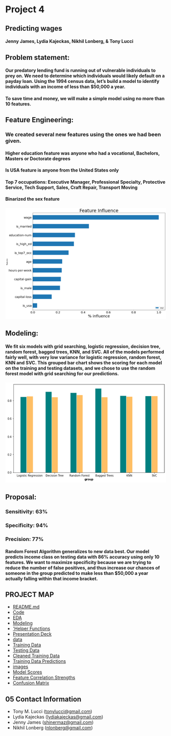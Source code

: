 # Project 4
## Predicting wages
#### Jenny James, Lydia Kajeckas, Nikhil Lonberg,  & Tony Lucci


## Problem statement:
#### Our predatory lending fund is running out of vulnerable individuals to prey on. We need to determine which individuals would likely default on a payday loan. Using the 1994 census data, let’s build a model to identify individuals with an income of less than $50,000 a year.

#### To save time and money, we will make a simple model using no more than 10 features.

## Feature Engineering:
### We created several new features using the ones we had been given.

#### Higher education feature was anyone who had a vocational, Bachelors, Masters or Doctorate degrees

#### Is USA feature is anyone from the United States only

#### Top 7 occupations: Executive Manager, Professional Specialty, Protective Service, Tech Support, Sales, Craft Repair, Transport Moving

#### Binarized the sex feature

![Feature Correlation Strengths](./images/feature_correlation.png)

## Modeling:
#### We fit six models with grid searching, logistic regression, decision tree, random forest, bagged trees, KNN, and SVC. All of the models performed fairly well, with very low variance for logistic regression, random forest, KNN and SVC. This grouped bar chart shows the scoring for each model on the training and testing datasets, and we chose to use the random forest model with grid searching for our predictions.

![Model Scores](./images/model_scores.png)

## Proposal:
### Sensitivity: 63%
### Specificity:  94%
### Precision:    77%

#### Random Forest Algorithm generalizes to new data best. Our model predicts income class on testing data with 86% accuracy using only 10 features.  We want to maximize specificity because we are trying to reduce the number of false positives, and thus increase our chances of someone in the group predicted to make less than $50,000 a year actually falling within that income bracket.  



## PROJECT MAP
 - [README.md](./README.md)
 - [Code](./code)
  - [EDA](./code/01-eda.ipynb)
  - [Modeling](./code/02-modeling.ipynb)
  - ['Helper Functions](./code/helper_functions.ipynb)
 - [Presentation Deck](./Predicting_Wages_PresentationDeck.pdf)
 - [data](./data')
  - [Training Data](./data/large_train_sample.csv)
  - [Testing Data](./data/test_data.csv)
  - [Cleaned Training Data](./data/train_CLEAN.csv)
  - [Training Data Predictions](./data/test_predictions.csv)
 - [images](./images)
  - [Model Scores](./images/image.png)
  - [Feature Correlation Strengths](./images/top_variables.png)
  - [Confusion Matrix](./images/confusion_matrix.png)
  
  
## 05 Contact Information
- Tony M. Lucci (tonylucci@gmail.com)
- Lydia Kajeckas (lydiakajeckas@gmail.com)
- Jenny James (shinermaz@gmail.com)
- Nikhil Lonberg (nlonberg@gmail.com)
